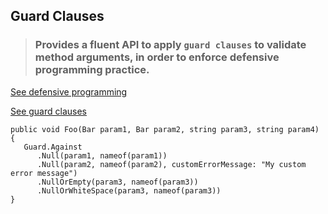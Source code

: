 ## Guard Clauses
> ### Provides a fluent API to apply `guard clauses` to validate method arguments, in order to enforce defensive programming practice.
[See defensive programming](https://en.wikipedia.org/wiki/Defensive_programming)

[See guard clauses](http://wiki.c2.com/?GuardClause)
```
public void Foo(Bar param1, Bar param2, string param3, string param4)
{
   Guard.Against
	  .Null(param1, nameof(param1))
	  .Null(param2, nameof(param2), customErrorMessage: "My custom error message")
	  .NullOrEmpty(param3, nameof(param3))
	  .NullOrWhiteSpace(param3, nameof(param3))
}
```
